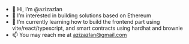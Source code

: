 - 👋 Hi, I’m @azizazlan
- 👀 I’m interested in building solutions based on Ethereum
- 🌱 I’m currently learning how to build the frontend part using vite/react/typescript, and smart contracts using hardhat and brownie
- 📫 You may reach me at azizazlan@gmail.com

<!---
azizazlan/azizazlan is a ✨ special ✨ repository because its `README.md` (this file) appears on your GitHub profile.
You can click the Preview link to take a look at your changes.
--->
